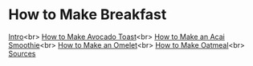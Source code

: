 # How to Make Breakfast

[Intro](intro.md)<br\>
[How to Make Avocado Toast](avocadotoast.md)<br\>
[How to Make an Acai Smoothie](smoothie.md)<br\>
[How to Make an Omelet](omelet.md)<br\>
[How to Make Oatmeal](oatmeal.md)<br\>
[Sources](sources.md)

